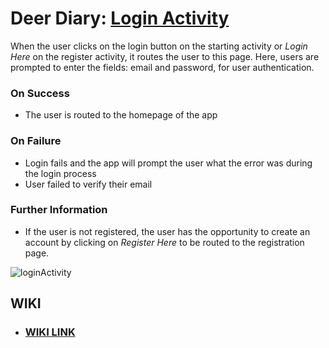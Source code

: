 # Deer Diary: [Login Activity](https://github.com/cunychenhclass/cisc3171proj-group6/issues/2)

When the user clicks on the login button on the starting activity or *Login Here* on the register activity, it routes the user to this page. Here, users are prompted to enter the fields: email and password,
for user authentication. 
### On Success
- The user is routed to the homepage of the app
### On Failure
- Login fails and the app will prompt the user what the error was during the login process
- User failed to verify their email

### Further Information
- If the user is not registered, the user has the opportunity to create an account by clicking on *Register Here* to be routed to the registration page.

![loginActivity](https://user-images.githubusercontent.com/70163313/225715678-8b1c4d2b-d000-4978-b1ca-bc04b0d9d449.png)

## WIKI
- ### [WIKI LINK](https://github.com/cunychenhclass/cisc3171proj-group6/wiki/Deer-Diary-Wiki)
